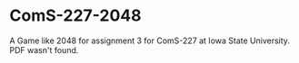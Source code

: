 # ComS-227-2048
A Game like 2048 for assignment 3 for ComS-227 at Iowa State University. PDF wasn't found.
